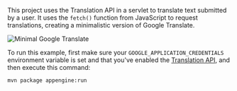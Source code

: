 This project uses the Translation API in a servlet to translate text submitted
by a user. It uses the `fetch()` function from JavaScript to request
translations, creating a minimalistic version of Google Translate.

![Minimal Google Translate](screenshot.png)

To run this example, first make sure your `GOOGLE_APPLICATION_CREDENTIALS`
environment variable is set and that you've enabled the
[Translation API](https://console.cloud.google.com/apis/library/translate.googleapis.com),
and then execute this command:

```
mvn package appengine:run
```

